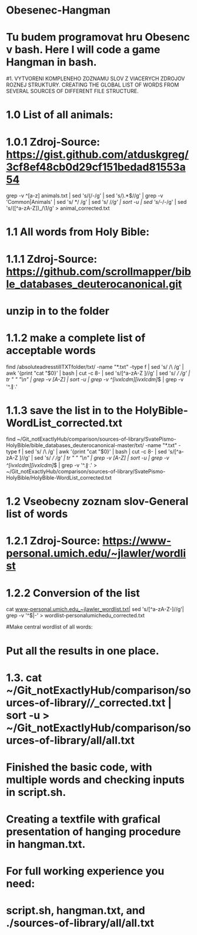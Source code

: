 # Obesenec-Hangman

# Tu budem programovat hru Obesenc v bash. Here I will code a game Hangman in bash.

#1. VYTVORENI KOMPLENEHO ZOZNAMU SLOV Z VIACERYCH ZDROJOV ROZNEJ STRUKTURY. CREATING THE GLOBAL LIST OF WORDS FROM SEVERAL SOURCES OF DIFFERENT FILE STRUCTURE.

# 1.0 List of all animals:
#  1.0.1 Zdroj-Source: https://gist.github.com/atduskgreg/3cf8ef48cb0d29cf151bedad81553a54
grep -v ^[a-z] animals.txt | sed 's/(/-/g' | sed 's/).*$//g' | grep -v 'Common\|Animals' | sed 's/  */ /g' | sed 's/ /_/g' | sort -u | sed 's/_-/-/g' | sed 's/\([^a-zA-Z]\)_/\1/g' > animal_corrected.txt

# 1.1 All words from Holy Bible:
# 1.1.1 Zdroj-Source: https://github.com/scrollmapper/bible_databases_deuterocanonical.git
#  unzip in to the folder 
# 1.1.2 make a complete list of acceptable words
find /absoluteadresstillTXTfolder/txt/ -name "*.txt" -type f | sed 's/ /\\ /g' | awk '{print "cat "$0}' | bash | cut -c 8- | sed 's/[^a-zA-Z ]//g' | sed 's/  */ /g' | tr " " "\n" | grep -v [A-Z] | sort -u | grep -v ^[ivxlcdm][ivxlcdm]*$ | grep -v '^.$\|^..$'
# 1.1.3 save the list in to the HolyBible-WordList_corrected.txt
find ~/Git_notExactlyHub/comparison/sources-of-library/SvatePismo-HolyBible/bible_databases_deuterocanonical-master/txt/ -name "*.txt" -type f | sed 's/ /\\ /g' | awk '{print "cat "$0}' | bash | cut -c 8- | sed 's/[^a-zA-Z ]//g' | sed 's/  */ /g' | tr " " "\n" | grep -v [A-Z] | sort -u | grep -v ^[ivxlcdm][ivxlcdm]*$ | grep -v '^.$\|^..$' > ~/Git_notExactlyHub/comparison/sources-of-library/SvatePismo-HolyBible/HolyBible-WordList_corrected.txt
# 1.2 Vseobecny zoznam slov-General list of words
# 1.2.1 Zdroj-Source: https://www-personal.umich.edu/~jlawler/wordlist
# 1.2.2 Conversion of the list
cat www-personal.umich.edu_~jlawler_wordlist.txt| sed 's/[^a-zA-Z-]//g'| grep -v '^$\|-' > wordlist-personalumichedu_corrected.txt

#Make central wordlist of all words:
# Put all the results in one place.
# 1.3. cat ~/Git_notExactlyHub/comparison/sources-of-library/*/*_corrected.txt | sort -u > ~/Git_notExactlyHub/comparison/sources-of-library/all/all.txt

# Finished the basic code, with multiple words and checking inputs in script.sh.
# Creating a textfile with grafical presentation of hanging procedure in hangman.txt.
# For full working experience you need:
# script.sh, hangman.txt, and ./sources-of-library/all/all.txt
